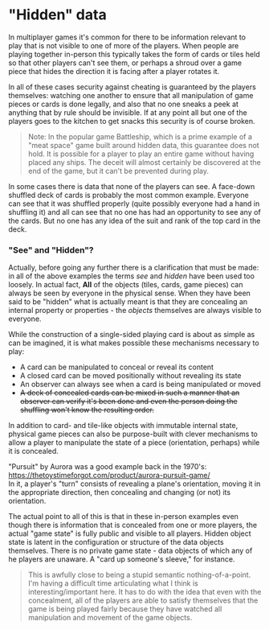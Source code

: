 
# "Hidden" data

In multiplayer games it's common for there to be information relevant to play that is not visible to one of more of the players. When people are playing together in-person this typically takes the form of cards or tiles held so that other players can't see them, or perhaps a shroud over a game piece that hides the direction it is facing after a player rotates it.

In all of these cases security against cheating is guaranteed by the players themselves: watching one another to ensure that all manipulation of game pieces or cards is done legally, and also that no one sneaks a peek at anything that by rule should be invisible.  If at any point all but one of the players goes to the kitchen to get snacks this security is of course broken.

>   Note: In the popular game Battleship, which is a prime example of a "meat space" game built around hidden data, this guarantee does not hold. It is possible for a player to play an entire game without having placed any ships. The deceit will almost certainly be discovered at the end of the game, but it can't be prevented during play.

In some cases there is data that none of the players can see. A face-down shuffled deck of cards is probably the most common example. Everyone can see that it was shuffled properly (quite possibly everyone had a hand in shuffling it) and all can see that no one has had an opportunity to see any of the cards. But no one has any idea of the suit and rank of the top card in the deck.


### "See" and "Hidden"?
Actually, before going any further there is a clarification that must be made: in all of the above examples the terms _see_ and _hidden_ have been used too loosely. In actual fact, **All** of the objects (tiles, cards, game pieces) can always be seen by everyone in the physical sense. When they have been said to be "hidden" what is actually meant is that they are concealing an internal property or properties - the _objects_ themselves are always visible to everyone.

While the construction of a single-sided playing card is about as simple as can be imagined, it is what makes possible these mechanisms necessary to play:

 - A card can be manipulated to conceal or reveal its content
 - A closed card can be moved positionally without revealing its state
 - An observer can always see when a card is being manipulated or moved
 - ~~A deck of concealed cards can be mixed in such a manner that an observer can verify it's been done and even the person doing the shuffling won't know the resulting order.~~

In addition to card- and tile-like objects with immutable internal state, physical game pieces can also be purpose-built with clever mechanisms to allow a player to manipulate the state of a piece (orientation, perhaps) while it is concealed.

"Pursuit" by Aurora was a good example back in the 1970's: https://thetoystimeforgot.com/product/aurora-pursuit-game/  <br> In it, a player's "turn" consists of revealing a plane's orientation, moving it in the appropriate direction, then concealing and changing (or not) its orientation.

The actual point to all of this is that in these in-person examples even though there is information that is concealed from one or more players, the actual "game state" is fully public and visible to all players. Hidden object state is latent in the configuration or structure of the data objects themselves. There is no private game state - data objects of which any of he players are unaware. A "card up someone's sleeve," for instance.
> This is awfully close to being a stupid semantic nothing-of-a-point. I'm having a difficult time articulating what I think is interesting/important here. It has to do with the idea that even with the concealment, all of the players are able to satisfy themselves that the game is being played fairly because they have watched all manipulation and movement of the game objects.




<!--
In centralized, server-based, online games all of this is really trivial - the server acts as an omniscient and all-powerful "game master" and, well, just does it. In an in-person situation this would be equivalent to having another person in the room, watching and shuffling and handing things out - but not actually playing the game. None of the players would have to worry about watching anything.
-->








